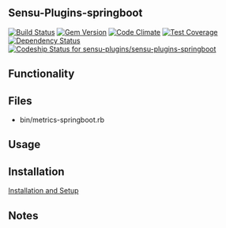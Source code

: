 ## Sensu-Plugins-springboot

[ ![Build Status](https://travis-ci.org/sensu-plugins/sensu-plugins-springboot.svg?branch=master)](https://travis-ci.org/sensu-plugins/sensu-plugins-springboot)
[![Gem Version](https://badge.fury.io/rb/sensu-plugins-springboot.svg)](http://badge.fury.io/rb/sensu-plugins-springboot)
[![Code Climate](https://codeclimate.com/github/sensu-plugins/sensu-plugins-springboot/badges/gpa.svg)](https://codeclimate.com/github/sensu-plugins/sensu-plugins-springboot)
[![Test Coverage](https://codeclimate.com/github/sensu-plugins/sensu-plugins-springboot/badges/coverage.svg)](https://codeclimate.com/github/sensu-plugins/sensu-plugins-springboot)
[![Dependency Status](https://gemnasium.com/sensu-plugins/sensu-plugins-springboot.svg)](https://gemnasium.com/sensu-plugins/sensu-plugins-springboot)
[ ![Codeship Status for sensu-plugins/sensu-plugins-springboot](https://codeship.com/projects/275478d0-db38-0132-1836-0eed4ec53b27/status?branch=master)](https://codeship.com/projects/79566)

## Functionality

## Files
 * bin/metrics-springboot.rb

## Usage

## Installation

[Installation and Setup](http://sensu-plugins.io/docs/installation_instructions.html)

## Notes
